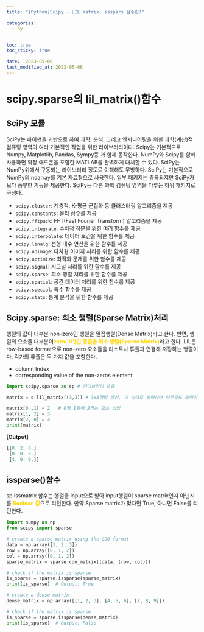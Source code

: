 ```yaml
---
title: "[Python]Scipy - LIL matrix, isspars 함수란?"

categories:
  - py


toc: true
toc_sticky: true

date:  2023-05-06
last_modified_at: 2023-05-06
---
```

# scipy.sparse의 lil_matrix()함수

## SciPy 모듈

SciPy는 파이썬을 기반으로 하여 과학, 분석, 그리고 엔지니어링을 위한 과학(계산)적 컴퓨팅 영역의 여러 기본적인 작업을 위한 라이브러리이다.
Scipy는 기본적으로 Numpy, Matplotlib, Pandas, Sympy등 과 함께 동작한다. NumPy와 Scipy를 함께 사용하면 확장 애드온을 포함한 MATLAB을 완벽하게 대체할 수 있다.
SciPy는 NumPy위에서 구동되는 라이브러리 정도로 이해해도 무방하다. SciPy는 기본적으로 NumPy의 ndarray를 기본 자료형으로 사용한다. 
일부 패키지는 중복되지만 SciPy가 보다 풍부한 기능을 제공한다. SciPy는 다른 과학 컴퓨팅 영역을 다루는 하위 패키지로 구성다.

- `scipy.cluster`: 계층적, K-평균 군집화 등 클러스터링 알고리즘을 제공
- `scipy.constants`: 물리 상수를 제공
- `scipy.fftpack`: FFT(Fast Fourier Transform) 알고리즘을 제공
- `scipy.integrate`: 수치적 적분을 위한 여러 함수를 제공
- `scipy.interpolate`: 데이터 보간을 위한 함수를 제공
- `scipy.linalg`: 선형 대수 연산을 위한 함수를 제공
- `scipy.ndimage`: 다차원 이미지 처리를 위한 함수를 제공
- `scipy.optimize`: 최적화 문제를 위한 함수를 제공
- `scipy.signal`: 시그널 처리를 위한 함수를 제공
- `scipy.sparse`: 희소 행렬 처리를 위한 함수를 제공
- `scipy.spatial`: 공간 데이터 처리를 위한 함수를 제공
- `scipy.special`: 특수 함수를 제공
- `scipy.stats`: 통계 분석을 위한 함수를 제공

## Scipy.sparse: 희소 행렬(Sparse Matrix)처리
행렬의 값이 대부분 non-zero인 행렬을 밀집행렬(Dense Matrix)라고 한다. 반면, 행렬의 요소들 대부분이<span style = "color:gold">**zero('0')인 행렬을 희소 행렬(Sparse Matrix)**</span>라고 한다. 
LIL은 row-based format으로 non-zero 요소들을 리스트나 튜플과 연결해 저장하는 행렬이다. 각가의 튜플은 두 가지 값을 포함한다.
- column Index
- corresponding value of the non-zeros element

```python
import scipy.sparse as sp # 라이브러리 호출

matrix = s.lil_matrix((3,3)) # 3x3행렬 생성, 이 상태로 출력하면 아무것도 출력이 안됨.

matrix[0 ,1] = 2   # 0행 1열에 2라는 요소 삽입
matrix[1, 2] = 3
matrix[2, 0] = 4
print(matrix)
```

**[Output]**
```python
[[0. 2. 0.]
 [0. 0. 3.]
 [4. 0. 0.]]
```

## issparse()함수
sp.issmatrix 함수는 행렬을 input으로 받아 input행렬이 sparse matrix인지 아닌지를 <span style = "color:gold">**Boolean 값**</span>으로 리턴한다. 만약 Sparse matrix가 맞다면 True, 아니면 False를 리턴한다.

```python
import numpy as np
from scipy import sparse

# create a sparse matrix using the COO format
data = np.array([1, 2, 3])
row = np.array([0, 1, 2])
col = np.array([0, 1, 2])
sparse_matrix = sparse.coo_matrix((data, (row, col)))

# check if the matrix is sparse
is_sparse = sparse.issparse(sparse_matrix)
print(is_sparse)  # Output: True

# create a dense matrix
dense_matrix = np.array([[1, 2, 3], [4, 5, 6], [7, 8, 9]])

# check if the matrix is sparse
is_sparse = sparse.issparse(dense_matrix)
print(is_sparse)  # Output: False
```
